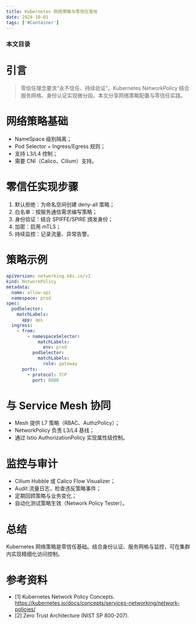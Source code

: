 ```yaml
---
title: Kubernetes 网络策略与零信任落地
date: 2024-10-01
tags: ['#Container']
---
```


### 本文目录
<!-- toc -->

# 引言
> 零信任理念要求“永不信任、持续验证”。Kubernetes NetworkPolicy 结合服务网格、身份认证实现微分段。本文分享网络策略配置与零信任实践。

# 网络策略基础
- NameSpace 级别隔离；
- Pod Selector + Ingress/Egress 规则；
- 支持 L3/L4 控制；
- 需要 CNI（Calico、Cilium）支持。

# 零信任实现步骤
1. 默认拒绝：为命名空间创建 deny-all 策略；
2. 白名单：按服务通信需求编写策略；
3. 身份验证：结合 SPIFFE/SPIRE 颁发身份；
4. 加密：启用 mTLS；
5. 持续监控：记录流量、异常告警。

# 策略示例
```yaml
apiVersion: networking.k8s.io/v1
kind: NetworkPolicy
metadata:
  name: allow-api
  namespace: prod
spec:
  podSelector:
    matchLabels:
      app: api
  ingress:
    - from:
        - namespaceSelector:
            matchLabels:
              env: prod
          podSelector:
            matchLabels:
              role: gateway
      ports:
        - protocol: TCP
          port: 8080
```

# 与 Service Mesh 协同
- Mesh 提供 L7 策略（RBAC、AuthzPolicy）；
- NetworkPolicy 负责 L3/L4 基线；
- 通过 Istio AuthorizationPolicy 实现属性级控制。

# 监控与审计
- Cilium Hubble 或 Calico Flow Visualizer；
- Audit 流量日志，检查违反策略事件；
- 定期回顾策略与业务变化；
- 自动化测试策略生效（Network Policy Tester）。

# 总结
Kubernetes 网络策略是零信任基础。结合身份认证、服务网格与监控，可在集群内实现精细化访问控制。

# 参考资料
- [1] Kubernetes Network Policy Concepts. https://kubernetes.io/docs/concepts/services-networking/network-policies/
- [2] Zero Trust Architecture (NIST SP 800-207).
